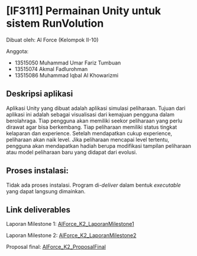 # [IF3111] Permainan Unity untuk sistem RunVolution

Dibuat oleh: Al Force (Kelompok II-10)

Anggota:
- 13515050 Muhammad Umar Fariz Tumbuan
- 13515074 Akmal Fadlurohman
- 13515086 Muhammad Iqbal Al Khowarizmi


## Deskripsi aplikasi
Aplikasi Unity yang dibuat adalah aplikasi simulasi peliharaan. Tujuan dari aplikasi ini adalah sebagai visualisasi dari kemajuan pengguna dalam berolahraga. Tiap pengguna akan memiliki seekor peliharaan yang perlu dirawat agar bisa berkembang. Tiap peliharaan memiliki status tingkat kelaparan dan experience. Setelah mendapatkan cukup experience, peliharaan akan naik level. Jika peliharaan mencapai level tertentu, pengguna akan mendapatkan hadiah berupa modifikasi tampilan peliharaan atau model peliharaan baru yang didapat dari evolusi.

## Proses instalasi:
Tidak ada proses instalasi. Program di-*deliver* dalam bentuk *executable* yang dapat langsung dimainkan.

## Link deliverables
Laporan Milestone 1: [AlForce_K2_LaporanMilestone1](https://docs.google.com/document/d/1ztAnHrpOsDVIttDFxOLZ1mHYQTqGlcVDkOUHYdpu-7A/edit)

Laporan Milestone 2: [AlForce_K2_LaporanMilestone2](https://docs.google.com/document/d/1rOb_GKqAGTc0HxeP6_VpjdWk6TjbFsjuWpiHXfhpt84/edit)

Proposal final: [AlForce_K2_ProposalFinal](https://docs.google.com/document/d/1V7v1A0Yv3wBObHkuB4uoxe1fvuwqrJodEdQg2imfISI/edit)